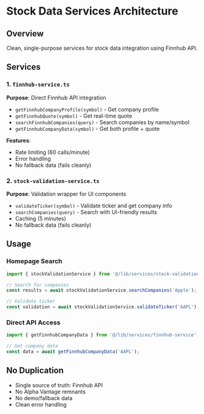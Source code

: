 # Stock Data Services Architecture

## Overview
Clean, single-purpose services for stock data integration using Finnhub API.

## Services

### 1. `finnhub-service.ts`
**Purpose**: Direct Finnhub API integration
- `getFinnhubCompanyProfile(symbol)` - Get company profile
- `getFinnhubQuote(symbol)` - Get real-time quote
- `searchFinnhubCompanies(query)` - Search companies by name/symbol
- `getFinnhubCompanyData(symbol)` - Get both profile + quote

**Features**:
- Rate limiting (60 calls/minute)
- Error handling
- No fallback data (fails cleanly)

### 2. `stock-validation-service.ts`
**Purpose**: Validation wrapper for UI components
- `validateTicker(symbol)` - Validate ticker and get company info
- `searchCompanies(query)` - Search with UI-friendly results
- Caching (5 minutes)
- No fallback data (fails cleanly)

## Usage

### Homepage Search
```typescript
import { stockValidationService } from '@/lib/services/stock-validation-service';

// Search for companies
const results = await stockValidationService.searchCompanies('Apple');

// Validate ticker
const validation = await stockValidationService.validateTicker('AAPL');
```

### Direct API Access
```typescript
import { getFinnhubCompanyData } from '@/lib/services/finnhub-service';

// Get company data
const data = await getFinnhubCompanyData('AAPL');
```

## No Duplication
- Single source of truth: Finnhub API
- No Alpha Vantage remnants
- No demo/fallback data
- Clean error handling
